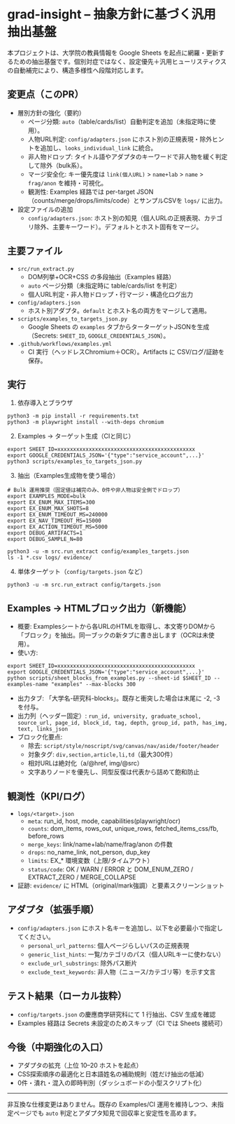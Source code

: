 # grad-insight – 抽象方針に基づく汎用抽出基盤

本プロジェクトは、大学院の教員情報を Google Sheets を起点に網羅・更新するための抽出基盤です。個別対症ではなく、設定優先＋汎用ヒューリスティクスの自動補完により、構造多様性へ段階対応します。

## 変更点（このPR）
- 層別方針の強化（要約）
  - ページ分類: `auto`（table/cards/list）自動判定を追加（未指定時に使用）。
  - 人物URL判定: `config/adapters.json` にホスト別の正規表現・除外ヒントを追加し、`looks_individual_link` に統合。
  - 非人物ドロップ: タイトル語やアダプタのキーワードで非人物を緩く判定して除外（bulk系）。
  - マージ安全化: キー優先度は `link(個人URL)` > `name+lab` > `name` > `frag/anon` を維持・可視化。
  - 観測性: Examples 経路では per-target JSON（counts/merge/drops/limits/code）とサンプルCSVを `logs/` に出力。
- 設定ファイルの追加
  - `config/adapters.json`: ホスト別の知見（個人URLの正規表現、カテゴリ除外、主要キーワード）。デフォルトとホスト固有をマージ。

## 主要ファイル
- `src/run_extract.py`
  - DOM列挙+OCR+CSS の多段抽出（Examples 経路）
  - `auto` ページ分類（未指定時に table/cards/list を判定）
  - 個人URL判定・非人物ドロップ・行マージ・構造化ログ出力
- `config/adapters.json`
  - ホスト別アダプタ。`default` とホスト名の両方をマージして適用。
- `scripts/examples_to_targets_json.py`
  - Google Sheets の `examples` タブからターターゲットJSONを生成（Secrets: `SHEET_ID`, `GOOGLE_CREDENTIALS_JSON`）。
- `.github/workflows/examples.yml`
  - CI 実行（ヘッドレスChromium＋OCR）。Artifacts に CSV/ログ/証跡を保存。

## 実行
1) 依存導入とブラウザ
```
python3 -m pip install -r requirements.txt
python3 -m playwright install --with-deps chromium
```

2) Examples → ターゲット生成（CIと同じ）
```
export SHEET_ID=xxxxxxxxxxxxxxxxxxxxxxxxxxxxxxxxxxxxxxxxxxxx
export GOOGLE_CREDENTIALS_JSON='{"type":"service_account",...}'
python3 scripts/examples_to_targets_json.py
```

3) 抽出（Examples生成物を使う場合）
```
# Bulk 運用推奨（固定値は補完のみ、0件や非人物は安全側でドロップ）
export EXAMPLES_MODE=bulk
export EX_ENUM_MAX_ITEMS=300
export EX_ENUM_MAX_SHOTS=8
export EX_ENUM_TIMEOUT_MS=240000
export EX_NAV_TIMEOUT_MS=15000
export EX_ACTION_TIMEOUT_MS=5000
export DEBUG_ARTIFACTS=1
export DEBUG_SAMPLE_N=80

python3 -u -m src.run_extract config/examples_targets.json
ls -1 *.csv logs/ evidence/
```

4) 単体ターゲット（`config/targets.json` など）
```
python3 -u -m src.run_extract config/targets.json
```

## Examples → HTMLブロック出力（新機能）
- 概要: Examplesシートから各URLのHTMLを取得し、本文寄りDOMから「ブロック」を抽出。同一ブックの新タブに書き出します（OCRは未使用）。
- 使い方:
```
export SHEET_ID=xxxxxxxxxxxxxxxxxxxxxxxxxxxxxxxxxxxxxxxxxxxx
export GOOGLE_CREDENTIALS_JSON='{"type":"service_account",...}'
python scripts/sheet_blocks_from_examples.py --sheet-id $SHEET_ID --examples-name "examples" --max-blocks 300
```
- 出力タブ: 「大学名-研究科-blocks」。既存と衝突した場合は末尾に -2, -3 を付与。
- 出力列（ヘッダー固定）: `run_id, university, graduate_school, source_url, page_id, block_id, tag, depth, group_id, path, has_img, text, links_json`
- ブロック化要点:
  - 除去: `script/style/noscript/svg/canvas/nav/aside/footer/header`
  - 対象タグ: `div,section,article,li,td`（最大300件）
  - 相対URLは絶対化（a/@href, img/@src）
  - 文字ありノードを優先し、同型反復は代表から詰めて飽和防止

## 観測性（KPI/ログ）
- `logs/<target>.json`
  - `meta`: run_id, host, mode, capabilities(playwright/ocr)
  - `counts`: dom_items, rows_out, unique_rows, fetched_items_css/fb, before_rows
  - `merge_keys`: link/name+lab/name/frag/anon の件数
  - `drops`: no_name_link, not_person, dup_key
  - `limits`: EX_* 環境変数（上限/タイムアウト）
  - `status/code`: OK / WARN / ERROR と DOM_ENUM_ZERO / EXTRACT_ZERO / MERGE_COLLAPSE
- 証跡: `evidence/` に HTML（original/mark強調）と要素スクリーンショット

## アダプタ（拡張手順）
- `config/adapters.json` にホスト名キーを追加し、以下を必要最小で指定してください。
  - `personal_url_patterns`: 個人ページらしいパスの正規表現
  - `generic_list_hints`: 一覧/カテゴリのパス（個人URLキーに使わない）
  - `exclude_url_substrings`: 除外パス断片
  - `exclude_text_keywords`: 非人物（ニュース/カテゴリ等）を示す文言

## テスト結果（ローカル抜粋）
- `config/targets.json` の慶應商学研究科にて 1 行抽出、CSV 生成を確認
- Examples 経路は Secrets 未設定のためスキップ（CI では Sheets 接続可）

## 今後（中期強化の入口）
- アダプタの拡充（上位 10–20 ホストを起点）
- CSS探索順序の最適化と日本語姓名の補助規則（姓だけ抽出の低減）
- 0件・潰れ・混入の即時判別（ダッシュボードの小型スクリプト化）

---
非互換な仕様変更はありません。既存の Examples/CI 運用を維持しつつ、未指定ページでも `auto` 判定とアダプタ知見で回収率と安定性を高めます。
